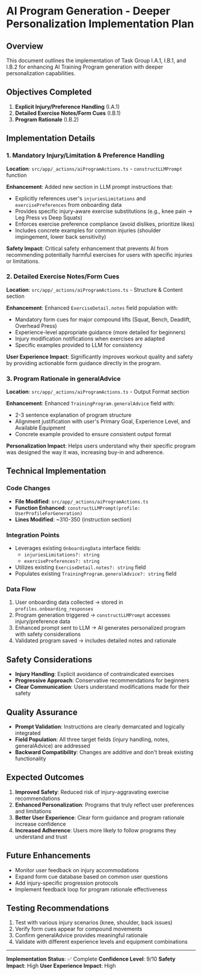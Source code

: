 # AI Program Generation - Deeper Personalization Implementation Plan

## Overview
This document outlines the implementation of Task Group I.A.1, I.B.1, and I.B.2 for enhancing AI Training Program generation with deeper personalization capabilities.

## Objectives Completed
1. **Explicit Injury/Preference Handling** (I.A.1)
2. **Detailed Exercise Notes/Form Cues** (I.B.1) 
3. **Program Rationale** (I.B.2)

## Implementation Details

### 1. Mandatory Injury/Limitation & Preference Handling
**Location**: `src/app/_actions/aiProgramActions.ts` - `constructLLMPrompt` function

**Enhancement**: Added new section in LLM prompt instructions that:
- Explicitly references user's `injuriesLimitations` and `exercisePreferences` from onboarding data
- Provides specific injury-aware exercise substitutions (e.g., knee pain → Leg Press vs Deep Squats)
- Enforces exercise preference compliance (avoid dislikes, prioritize likes)
- Includes concrete examples for common injuries (shoulder impingement, lower back sensitivity)

**Safety Impact**: Critical safety enhancement that prevents AI from recommending potentially harmful exercises for users with specific injuries or limitations.

### 2. Detailed Exercise Notes/Form Cues
**Location**: `src/app/_actions/aiProgramActions.ts` - Structure & Content section

**Enhancement**: Enhanced `ExerciseDetail.notes` field population with:
- Mandatory form cues for major compound lifts (Squat, Bench, Deadlift, Overhead Press)
- Experience-level appropriate guidance (more detailed for beginners)
- Injury modification notifications when exercises are adapted
- Specific examples provided to LLM for consistency

**User Experience Impact**: Significantly improves workout quality and safety by providing actionable form guidance directly in the program.

### 3. Program Rationale in generalAdvice
**Location**: `src/app/_actions/aiProgramActions.ts` - Output Format section

**Enhancement**: Enhanced `TrainingProgram.generalAdvice` field with:
- 2-3 sentence explanation of program structure
- Alignment justification with user's Primary Goal, Experience Level, and Available Equipment
- Concrete example provided to ensure consistent output format

**Personalization Impact**: Helps users understand why their specific program was designed the way it was, increasing buy-in and adherence.

## Technical Implementation

### Code Changes
- **File Modified**: `src/app/_actions/aiProgramActions.ts`
- **Function Enhanced**: `constructLLMPrompt(profile: UserProfileForGeneration)`
- **Lines Modified**: ~310-350 (instruction section)

### Integration Points
- Leverages existing `OnboardingData` interface fields:
  - `injuriesLimitations?: string`
  - `exercisePreferences?: string`
- Utilizes existing `ExerciseDetail.notes?: string` field
- Populates existing `TrainingProgram.generalAdvice?: string` field

### Data Flow
1. User onboarding data collected → stored in `profiles.onboarding_responses`
2. Program generation triggered → `constructLLMPrompt` accesses injury/preference data
3. Enhanced prompt sent to LLM → AI generates personalized program with safety considerations
4. Validated program saved → includes detailed notes and rationale

## Safety Considerations
- **Injury Handling**: Explicit avoidance of contraindicated exercises
- **Progressive Approach**: Conservative recommendations for beginners
- **Clear Communication**: Users understand modifications made for their safety

## Quality Assurance
- **Prompt Validation**: Instructions are clearly demarcated and logically integrated
- **Field Population**: All three target fields (injury handling, notes, generalAdvice) are addressed
- **Backward Compatibility**: Changes are additive and don't break existing functionality

## Expected Outcomes
1. **Improved Safety**: Reduced risk of injury-aggravating exercise recommendations
2. **Enhanced Personalization**: Programs that truly reflect user preferences and limitations
3. **Better User Experience**: Clear form guidance and program rationale increase confidence
4. **Increased Adherence**: Users more likely to follow programs they understand and trust

## Future Enhancements
- Monitor user feedback on injury accommodations
- Expand form cue database based on common user questions
- Add injury-specific progression protocols
- Implement feedback loop for program rationale effectiveness

## Testing Recommendations
1. Test with various injury scenarios (knee, shoulder, back issues)
2. Verify form cues appear for compound movements
3. Confirm generalAdvice provides meaningful rationale
4. Validate with different experience levels and equipment combinations

---
**Implementation Status**: ✅ Complete
**Confidence Level**: 9/10
**Safety Impact**: High
**User Experience Impact**: High 